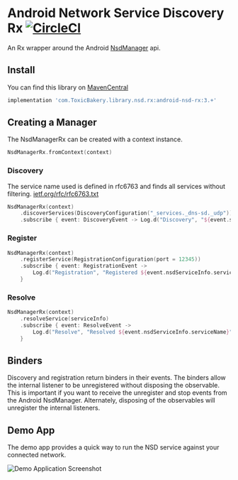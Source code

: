 # Android Network Service Discovery Rx [![CircleCI](https://circleci.com/gh/ToxicBakery/Android-Nsd-Rx.svg?style=svg)](https://circleci.com/gh/ToxicBakery/Android-Nsd-Rx)

An Rx wrapper around the
Android [NsdManager](https://developer.android.com/reference/android/net/nsd/NsdManager.html) api.

## Install

You can find this library on [MavenCentral](https://central.sonatype.dev/namespace/com.ToxicBakery.library.nsd.rx)

```groovy
implementation 'com.ToxicBakery.library.nsd.rx:android-nsd-rx:3.+'
```

## Creating a Manager

The NsdManagerRx can be created with a context instance.

```kotlin
NsdManagerRx.fromContext(context)
```

### Discovery

The service name used is defined in rfc6763 and finds all services without filtering.
[ietf.org/rfc/rfc6763.txt](http://www.ietf.org/rfc/rfc6763.txt)

```kotlin
NsdManagerRx(context)
    .discoverServices(DiscoveryConfiguration("_services._dns-sd._udp"))
    .subscribe { event: DiscoveryEvent -> Log.d("Discovery", "${event.service.serviceName}") }
```

### Register

```kotlin
NsdManagerRx(context)
    .registerService(RegistrationConfiguration(port = 12345))
    .subscribe { event: RegistrationEvent ->
        Log.d("Registration", "Registered ${event.nsdServiceInfo.serviceName}")
    }
```

### Resolve

```kotlin
NsdManagerRx(context)
    .resolveService(serviceInfo)
    .subscribe { event: ResolveEvent ->
        Log.d("Resolve", "Resolved ${event.nsdServiceInfo.serviceName}")
    }
```

## Binders

Discovery and registration return binders in their events. The binders allow the internal listener
to be unregistered without disposing the observable. This is important if you want to receive the
unregister and stop events from the Android NsdManager. Alternately, disposing of the observables
will unregister the internal listeners.

## Demo App

The demo app provides a quick way to run the NSD service against your connected network.

![Demo Application Screenshot][demo-app-screenshot]

[demo-app-screenshot]: https://user-images.githubusercontent.com/1614281/42720862-9e983c8c-86fd-11e8-8d25-70ac04022a68.png
